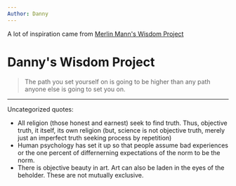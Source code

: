 ```yaml
---
Author: Danny
--- 
```

A lot of inspiration came from [Merlin Mann's Wisdom Project](https://github.com/merlinmann/wisdom/blob/master/wisdom.md)


# Danny's Wisdom Project
> The path you set yourself on is going to be higher than any path anyone else is going to set you on.
---

Uncategorized quotes:
- All religion (those honest and earnest) seek to find truth. Thus, objective truth, it itself, its own religion (but, science is not objective truth, merely just an imperfect truth seeking process by repetition)
- Human psychology has set it up so that people assume bad experiences or the one percent of differnerning expectations of the norm to be the norm.
- There is objective beauty in art. Art can also be laden in the eyes of the beholder. These are not mutually exclusive.
 
